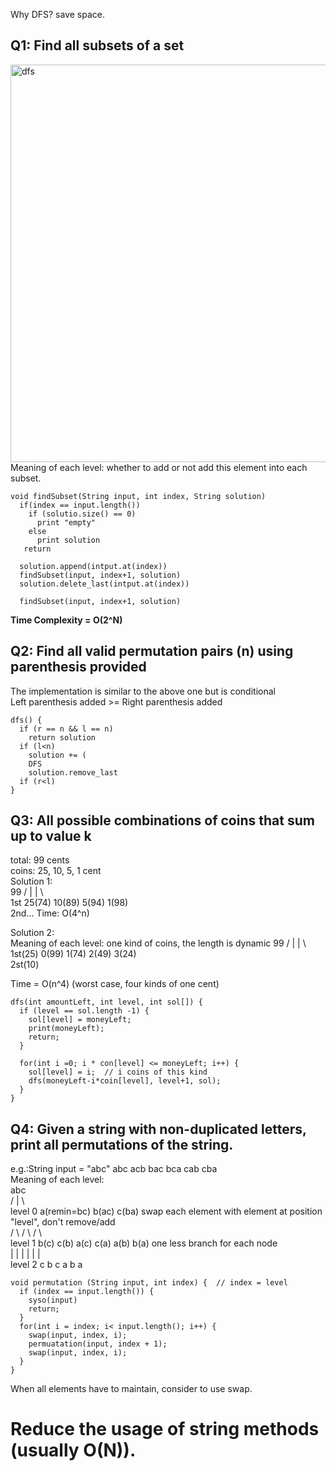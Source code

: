 Why DFS? 
save space.  


## Q1: Find all subsets of a set  
<img width="636" alt="dfs" src="https://cloud.githubusercontent.com/assets/14355257/20113669/5d6554aa-a5bf-11e6-9d60-0299db53d260.png">
Meaning of each level: whether to add or not add this element into each subset.  

```
void findSubset(String input, int index, String solution)
  if(index == input.length()) 
    if (solutio.size() == 0)
      print "empty"
    else
      print solution
   return

  solution.append(intput.at(index))
  findSubset(input, index+1, solution)
  solution.delete_last(intput.at(index))

  findSubset(input, index+1, solution)
```
**Time Complexity = O(2^N)**

## Q2: Find all valid permutation pairs (n) using parenthesis provided
The implementation is similar to the above one but is conditional   
Left parenthesis added >= Right parenthesis added  
```
dfs() {
  if (r == n && l == n)
    return solution
  if (l<n)
    solution += (
    DFS
    solution.remove_last
  if (r<l)
}
```
## Q3: All possible combinations of coins that sum up to value k
total: 99 cents  
coins: 25, 10, 5, 1 cent  
Solution 1:  
              99
       /     |     |     \          
1st 25(74) 10(89) 5(94) 1(98)   
2nd...
Time: O(4^n)

Solution 2:  
Meaning of each level: one kind of coins, the length is dynamic
                    99
           /     |     |     \          
1st(25) 0(99)  1(74)  2(49) 3(24)   
2st(10)

Time = O(n^4) (worst case, four kinds of one cent)
```
dfs(int amountLeft, int level, int sol[]) {
  if (level == sol.length -1) {
    sol[level] = moneyLeft;
    print(moneyLeft);
    return;
  }
  
  for(int i =0; i * con[level] <= moneyLeft; i++) {
    sol[level] = i;  // i coins of this kind
    dfs(moneyLeft-i*coin[level], level+1, sol);
  }
}
```

## Q4: Given a string with non-duplicated letters, print all permutations of the string.  
e.g.:String input = "abc"     abc acb bac bca cab cba  
Meaning of each level:   
                        abc  
              /          |          \  
level 0  a(remin=bc)   b(ac)         c(ba)    swap each element with element at position "level", don't remove/add        
           /   \       /   \         /   \  
level 1  b(c)  c(b)   a(c)  c(a)    a(b)  b(a)  one less branch for each node  
          |     |     |     |       |     |  
level 2   c     b     c     a       b     a  
```
void permutation (String input, int index) {  // index = level
  if (index == input.length()) {
    syso(input)
    return;
  }
  for(int i = index; i< input.length(); i++) {
    swap(input, index, i);
    permuatation(input, index + 1);
    swap(input, index, i);
  }
}
```
When all elements have to maintain, consider to use swap.
# Reduce the usage of string methods (usually O(N)).
